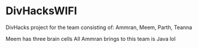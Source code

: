 # DivHacksWIFI
DivHacks project for the team consisting of: Ammran, Meem, Parth, Teanna

Meem has three brain cells
All Ammran brings to this team is Java lol
